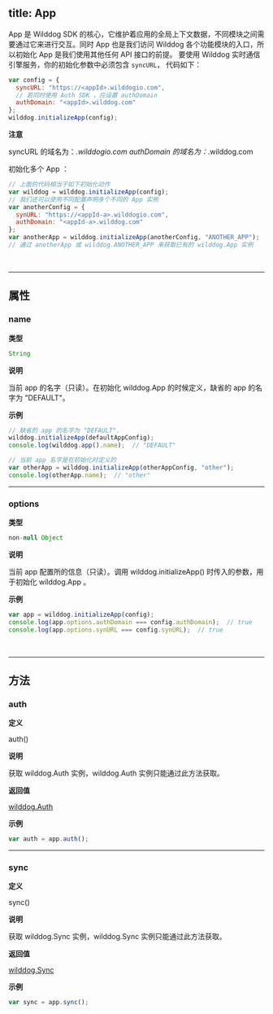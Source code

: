 
title: App
---

App 是 Wilddog SDK 的核心，它维护着应用的全局上下文数据，不同模块之间需要通过它来进行交互。同时 App 也是我们访问 Wilddog 各个功能模块的入口，所以初始化 App 是我们使用其他任何 API 接口的前提。
要使用 Wilddog 实时通信引擎服务，你的初始化参数中必须包含 `syncURL`， 代码如下：

```js
var config = {
  syncURL: "https://<appId>.wilddogio.com",
  // 若同时使用 Auth SDK ，应设置 authDomain
  authDomain: "<appId>.wilddog.com"
};
wilddog.initializeApp(config);

```

**注意**

syncURL 的域名为：*.wilddogio.com
authDomain 的域名为：*.wilddog.com

初始化多个 App ：

```js
// 上面的代码相当于如下初始化动作
var wilddog = wilddog.initializeApp(config);
// 我们还可以使用不同配置声明多个不同的 App 实例
var anotherConfig = {
  synURL: "https://<appId-a>.wilddogio.com",
  authDomain: "<appId-a>.wilddog.com"
};
var anotherApp = wilddog.initializeApp(anotherConfig, "ANOTHER_APP");
// 通过 anotherApp 或 wilddog.ANOTHER_APP 来获取已有的 wilddog.App 实例
```

</br>

------

## 属性

### name

**类型**

```js
String
```

**说明**

当前 app 的名字（只读）。在初始化 wilddog.App 的时候定义，缺省的 app 的名字为 "DEFAULT"。

**示例**

```js
// 缺省的 app 的名字为 "DEFAULT".
wilddog.initializeApp(defaultAppConfig);
console.log(wilddog.app().name);  // "DEFAULT"
```
```js
// 当前 app 名字是在初始化时定义的
var otherApp = wilddog.initializeApp(otherAppConfig, "other");
console.log(otherApp.name);  // "other"
```

------

### options

**类型**

```js
non-null Object
```

**说明**

当前 app 配置所的信息（只读）。调用 wilddog.initializeApp() 时传入的参数，用于初始化 wilddog.App 。

**示例**

```js
var app = wilddog.initializeApp(config);
console.log(app.options.authDomain === config.authDomain);  // true
console.log(app.options.synURL === config.synURL);  // true
```

</br>

------

## 方法

### auth

**定义**

auth()

**说明**

获取 wilddog.Auth 实例，wilddog.Auth 实例只能通过此方法获取。

**返回值**

[wilddog.Auth](/api/auth/web/Auth.html)

**示例**

```js
var auth = app.auth();
```

------

### sync

**定义**

sync()

 **说明**

获取 wilddog.Sync 实例，wilddog.Sync 实例只能通过此方法获取。

 **返回值**

[wilddog.Sync](/api/sync/web/Sync.html)

**示例**

```js
var sync = app.sync();
```
